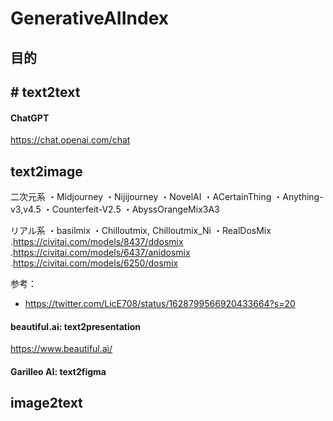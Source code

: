 # GenerativeAIIndex

## 目的

## # text2text

#### ChatGPT
https://chat.openai.com/chat


## text2image
二次元系
・Midjourney
・Nijijourney
・NovelAI
・ACertainThing
・Anything-v3,v4.5
・Counterfeit-V2.5
・AbyssOrangeMix3A3

リアル系
・basilmix
・Chilloutmix, Chilloutmix_Ni
・RealDosMix
.https://civitai.com/models/8437/ddosmix
.https://civitai.com/models/6437/anidosmix
.https://civitai.com/models/6250/dosmix

 参考：
 * https://twitter.com/LicE708/status/1628799566920433664?s=20
 
#### beautiful.ai: text2presentation
https://www.beautiful.ai/

#### Garilleo AI: text2figma

## image2text

